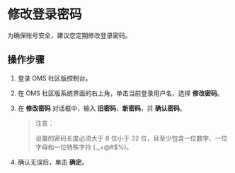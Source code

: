 # 修改登录密码

为确保账号安全，建议您定期修改登录密码。

## 操作步骤

1. 登录 OMS 社区版控制台。

2. 在 OMS 社区版系统界面的右上角，单击当前登录用户名，选择 **修改密码**。

3. 在 **修改密码** 对话框中，输入 **旧密码**、**新密码**，并 **确认密码**。

   >注意：
   >
   >设置的密码长度必须大于 8 位小于 32 位，且至少包含一位数字、一位字母和一位特殊字符 (._+@#$%)。

4. 确认无误后，单击 **确定**。